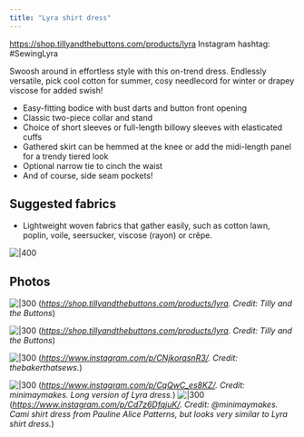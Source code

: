 ```yaml
---
title: "Lyra shirt dress"
---
```

https://shop.tillyandthebuttons.com/products/lyra
Instagram hashtag: #SewingLyra

Swoosh around in effortless style with this on-trend dress. Endlessly versatile, pick cool cotton for summer, cosy needlecord for winter or drapey viscose for added swish!  
-   Easy-fitting bodice with bust darts and button front opening
-   Classic two-piece collar and stand
-   Choice of short sleeves or full-length billowy sleeves with elasticated cuffs
-   Gathered skirt can be hemmed at the knee or add the midi-length panel for a trendy tiered look
-   Optional narrow tie to cinch the waist
-   And of course, side seam pockets!

## Suggested fabrics
- Lightweight woven fabrics that gather easily, such as cotton lawn, poplin, voile, seersucker, viscose (rayon) or crêpe.


![|400](projects/attachments/Pasted%20image%2020230410205525.png)
## Photos

![|300](projects/attachments/Pasted%20image%2020230402094659.png)
(_https://shop.tillyandthebuttons.com/products/lyra. Credit: Tilly and the Buttons_)

![|300](projects/attachments/Pasted%20image%2020230410205440.png)
(_https://shop.tillyandthebuttons.com/products/lyra. Credit: Tilly and the Buttons_)

![|300](projects/attachments/Pasted%20image%2020230410205936.png)
(_https://www.instagram.com/p/CNjkorasnR3/. Credit: thebakerthatsews._)

![|300](projects/attachments/Pasted%20image%2020230410210034.png)
(_https://www.instagram.com/p/CqQwC_es8KZ/. Credit: minimaymakes. Long version of Lyra dress._)
![|300](projects/attachments/Pasted%20image%2020230410205109.png)
(_https://www.instagram.com/p/Cd7z6DfqjuK/. Credit: @minimaymakes. Cami shirt dress from Pauline Alice Patterns, but looks very similar to Lyra shirt dress._)



